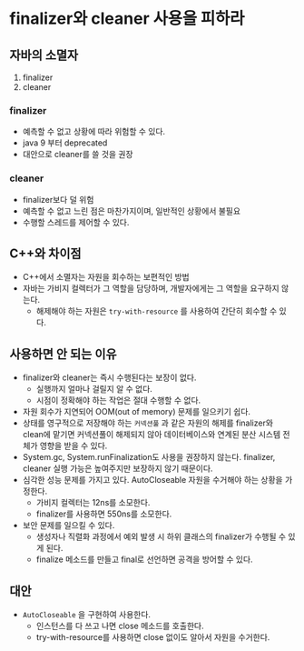 # finalizer와 cleaner 사용을 피하라

## 자바의 소멸자

1. finalizer
2. cleaner

### finalizer

- 예측할 수 없고 상황에 따라 위험할 수 있다.
- java 9 부터 deprecated
- 대안으로 cleaner를 쓸 것을 권장

### cleaner

- finalizer보다 덜 위험
- 예측할 수 없고 느린 점은 마찬가지이며, 일반적인 상황에서 불필요
- 수행할 스레드를 제어할 수 있다.

## C++와 차이점

- C++에서 소멸자는 자원을 회수하는 보편적인 방법
- 자바는 가비지 컬렉터가 그 역할을 담당하며, 개발자에게는 그 역할을 요구하지 않는다.
    - 해제해야 하는 자원은 `try-with-resource` 를 사용하여 간단히 회수할 수 있다.

## 사용하면 안 되는 이유

- finalizer와 cleaner는 즉시 수행된다는 보장이 없다.
    - 실행까지 얼마나 걸릴지 알 수 없다.
    - 시점이 정확해야 하는 작업은 절대 수행할 수 없다.
- 자원 회수가 지연되어 OOM(out of memory) 문제를 일으키기 쉽다.
- 상태를 영구적으로 저장해야 하는 `커넥션풀` 과 같은 자원의 해제를 finalizer와 clean에 맡기면 커넥션풀이 해제되지 않아 데이터베이스와 연계된 분산 시스템 전체가 영향을 받을 수 있다.
- System.gc, System.runFinalization도 사용을 권장하지 않는다. finalizer, cleaner 실행 가능은 높여주지만 보장하지 않기 때문이다.
- 심각한 성능 문제를 가지고 있다. AutoCloseable 자원을 수거해야 하는 상황을 가정한다.
    - 가비지 컬렉터는 12ns를 소모한다.
    - finalizer를 사용하면 550ns를 소모한다.
- 보안 문제를 일으킬 수 있다.
    - 생성자나 직렬화 과정에서 예외 발생 시 하위 클래스의 finalizer가 수행될 수 있게 된다.
    - finalize 메소드를 만들고 final로 선언하면 공격을 방어할 수 있다.

## 대안

- `AutoCloseable` 을 구현하여 사용한다.
    - 인스턴스를 다 쓰고 나면 close 메소드를 호출한다.
    - try-with-resource를 사용하면 close 없이도 알아서 자원을 수거한다.
